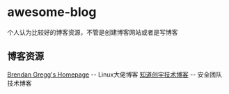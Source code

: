 # awesome-blog
个人认为比较好的博客资源，不管是创建博客网站或者是写博客


## 博客资源

[Brendan Gregg's Homepage](https://www.brendangregg.com/) -- Linux大佬博客
[知道创宇技术博客](https://paper.seebug.org/) -- 安全团队技术博客
